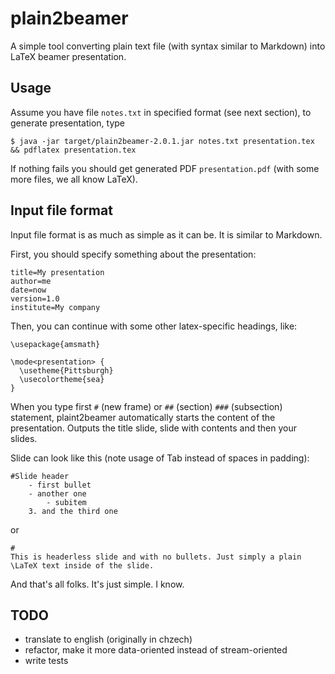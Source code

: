 # plain2beamer

A simple tool converting plain text file (with syntax similar to Markdown) into LaTeX beamer presentation.


## Usage

Assume you have file `notes.txt` in specified format (see next section), to generate presentation, type


    $ java -jar target/plain2beamer-2.0.1.jar notes.txt presentation.tex && pdflatex presentation.tex  

If nothing fails you should get generated PDF `presentation.pdf` (with some more files, we all know LaTeX).

## Input file format
Input file format is as much as simple as it can be. It is similar to Markdown.

First, you should specify something about the presentation:

    title=My presentation
    author=me
    date=now
    version=1.0
    institute=My company


Then, you can continue with some other latex-specific headings, like:

    \usepackage{amsmath}
    
    \mode<presentation> {
      \usetheme{Pittsburgh}
      \usecolortheme{sea}
    }


When you type first `#` (new frame) or `##` (section) `###` (subsection) statement, plaint2beamer automatically starts the content of the presentation. Outputs the title slide, slide with contents and then your slides.

Slide can look like this (note usage of Tab instead of spaces in padding):

    #Slide header
    	- first bullet
    	- another one
    		- subitem
    	3. and the third one  

or 

    #
    This is headerless slide and with no bullets. Just simply a plain \LaTeX text inside of the slide.

And that's all folks. It's just simple. I know.

## TODO

 - translate to english (originally in chzech)
 - refactor, make it more data-oriented instead of stream-oriented
 - write tests